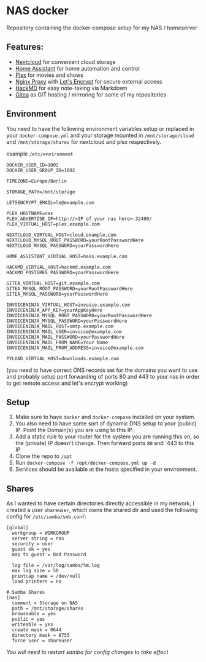 # NAS docker
Repository containing the docker-compose setup for my NAS / homeserver

## Features:
- [Nextcloud](https://nextcloud.com/) for convenient cloud storage
- [Home Assistant](https://home-assistant.io/) for home automation and control
- [Plex](https://www.plex.tv/) for movies and shows
- [Nginx Proxy](https://github.com/jwilder/nginx-proxy) with [Let's Encrypt](https://github.com/JrCs/docker-letsencrypt-nginx-proxy-companion) for secure external access
- [HackMD](https://hackmd.io/) for easy note-taking via Markdown
- [Gitea](https://gitea.io/) as GIT hosting / mirroring for some of my repositories

## Environment
You need to have the following environment variables setup or replaced in your `docker-compose.yml` and your storage mounted in `/mnt/storage/cloud` and `/mnt/storage/shares` for nextcloud and plex respectively.

example `/etc/environment`
```
DOCKER_USER_ID=1002
DOCKER_USER_GROUP_ID=1002

TIMEZONE=Europe/Berlin

STORAGE_PATH=/mnt/storage

LETSENCRYPT_EMAIL=le@example.com

PLEX_HOSTNAME=nas
PLEX_ADVERTISE_IP=http://<IP of your nas here>:32400/
PLEX_VIRTUAL_HOST=plex.example.com

NEXTCLOUD_VIRTUAL_HOST=cloud.example.com
NEXTCLOUD_MYSQL_ROOT_PASSWORD=yourRootPasswordHere
NEXTCLOUD_MYSQL_PASSWORD=yourPasswordHere

HOME_ASSISTANT_VIRTUAL_HOST=hass.example.com

HACKMD_VIRTUAL_HOST=hackmd.example.com
HACKMD_POSTGRES_PASSWORD=yourPasswordHere

GITEA_VIRTUAL_HOST=git.example.com
GITEA_MYSQL_ROOT_PASSWORD=yourRootPasswordHere
GITEA_MYSQL_PASSWORD=yourPasswordHere

INVOICENINJA_VIRTUAL_HOST=invoice.example.com
INVOICENINJA_APP_KEY=yourAppKeyHere
INVOICENINJA_MYSQL_ROOT_PASSWORD=yourRootPasswordHere
INVOICENINJA_MYSQL_PASSWORD=yourPasswordHere
INVOICENINJA_MAIL_HOST=smtp.example.com
INVOICENINJA_MAIL_USER=invoice@example.com
INVOICENINJA_MAIL_PASSWORD=yourPasswordHere
INVOICENINJA_MAIL_FROM_NAME=Your Name
INVOICENINJA_MAIL_FROM_ADDRESS=invoice@example.com

PYLOAD_VIRTUAL_HOST=downloads.example.com
```
(you need to have correct DNS records set for the domains you want to use and probably setup port forwarding of ports 80 and 443 to your nas in order to get remote access and let's encrypt working)

## Setup
1. Make sure to have `docker` and `docker-compose` installed on your system.
1. You also need to have some sort of dynamic DNS setup to your (public) IP. Point the Domain(s) you are using to this IP.
1. Add a static rule to your router for the system you are running this on, so the (private) IP doesn't change. Then forward ports `80` and `443 to this IP
1. Clone the repo to `/opt`
1. Run `docker-compose -f /opt/docker-compose.yml up -d`
1. Services should be available at the hosts specified in your environment. 

## Shares
As I wanted to have certain directories directly accessible in my network, I created a user `shareuser`, which owns the shared dir and used the following config for `/etc/samba/smb.conf`:
```
[global]
  workgroup = WORKGROUP
  server string = nas
  security = user
  guest ok = yes
  map to guest = Bad Password

  log file = /var/log/samba/%m.log
  max log size = 50
  printcap name = /dev/null
  load printers = no

# Samba Shares
[nas]
  comment = Storage on NAS
  path = /mnt/storage/shares
  browseable = yes
  public = yes
  writeable = yes
  create mask = 0644
  directory mask = 0755
  force user = shareuser
```
*You will need to restart samba for config changes to take effect*
